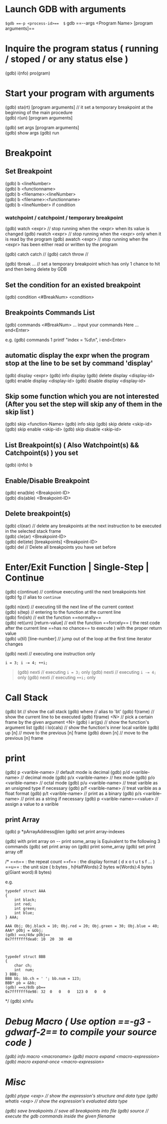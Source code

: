 # Launch GDB with arguments

`$gdb ==-p <process-id>==  $` gdb ==--args &lt;Program Name&gt; \[program arguments]==

# Inquire the program status ( running / stoped / or any status else )

(gdb) i(nfo) pro(gram)

# Start your program with arguments

(gdb) sta(rt) \[program arguments]    // it set a temporary breakpoint at the beginning of the main procedure\
(gdb) r(un)   \[program arguments]

(gdb) set args \[program arguments]\
(gdb) show args
(gdb) run

# Breakpoint

## Set Breakpoint

(gdb) b &lt;lineNumber&gt;\
(gdb) b &lt;functionname&gt;\
(gdb) b &lt;filename&gt;:&lt;lineNumber&gt;\
(gdb) b &lt;filename&gt;:&lt;functionname&gt;\
(gdb) b &lt;lineNumber&gt; if condition

### watchpoint / catchpoint / temporary breakpoint

(gdb) watch  &lt;expr&gt;   // stop running when the &lt;expr&gt; when its value is changed
(gdb) rwatch &lt;expr&gt;   // stop running when the &lt;expr&gt; only when it is read by the program
(gdb) awatch &lt;expr&gt;   // stop running when the &lt;expr&gt; has been either read or written by the program

(gdb) catch catch     //
(gdb) catch throw     //

(gdb) tbreak ...      // set a temporary breakpoint which has only 1 chance to hit and then being delete by GDB

## Set the condition for an existed breakpoint

(gdb) condition <#BreakNum>   &lt;condition&gt;

## Breakpoints Commands List

(gdb) commands <#BreakNum>
...
input your commands Here
...
end&lt;Enter&gt;

e.g.
(gdb) commands 1
printf  "index = %d\n", i
end&lt;Enter&gt;

## automatic display the expr when the program stop at the line to be set by command    'display'

(gdb) display &lt;expr&gt;
(gdb) info display
(gdb) delete  display &lt;display-id&gt;
(gdb) enable  display &lt;display-id&gt;
(gdb) disable display &lt;display-id&gt;

## Skip some function which you are not interested (After you set the step will skip any of them in the skip list  )

(gdb) skip &lt;function-Name&gt;
(gdb) info skip
(gdb) skip delete  &lt;skip-id&gt;
(gdb) skip enable  &lt;skip-id&gt;
(gdb) skip disable &lt;skip-id&gt;

## List Breakpoint(s) ( Also Watchpoint(s) && Catchpoint(s) ) you set

(gdb) i(nfo) b

## Enable/Disable Breakpoint

(gdb) ena(ble)     &lt;Breakpoint-ID&gt;\
(gdb) dis(able)    &lt;Breakpoint-ID&gt;

## Delete breakpoint(s)

(gdb) cl(ear) // delete any breakpoints at the next instruction to be executed in the selected stack frame\
(gdb) cle(ar) &lt;Breakpoint-ID&gt;\
(gdb) del(ete) \[breakpoints] &lt;Breakpoint-ID&gt;\
(gdb) del     // Delete all breakpoints you have set before

# Enter/Exit Function | Single-Step | Continue

(gdb) c(ontinue)   // continue executing until the next breakpoints hint\
(gdb) fg           // alias to   `continue`

(gdb) n(ext)       // executing till the next line of the current context\
(gdb) s(tep)       // entering to the function at the current line\
(gdb) fin(ish)     // exit the function ==normally==\
(gdb) ret(urn) \[return-value]  // exit the function ==forcely== ( the rest code after the current line ==has no chance== to execute ) with the proper return value\
(gdb) u(til)   \[line-number]   // jump out of the loop at the first time iterator changes

(gdb) nexti      // executing one instruction only

    i = 3; i -= 4; ++i;

> (gdb) nexti      // executing `i = 3;` only
> (gdb) nexti      // executing `i -= 4;` only
> (gdb) nexti      // executing `++i;` only

# Call Stack

(gdb) bt           // show the call stack
(gdb) where        // alias to 'bt'
(gdb) f(rame)      // show the current line to be executed
(gdb) f(rame) &lt;N&gt;  // pick a certain frame by the given argument &lt;N&gt;
(gdb) i ar(gs)     // show the function's argument list
(gdb) i lo(cals)   // show the function's inner local varible
(gdb) up   \[n]     // move to the previous \[n] frame
(gdb) down \[n]     // move to the previous \[n] frame

# print

(gdb) p   &lt;varible-name&gt;          // default mode is decimal
(gdb) p/d &lt;varible-name&gt;          // decimal mode
(gdb) p/x &lt;varible-name&gt;          // hex mode
(gdb) p/o &lt;varible-name&gt;          // octal mode
(gdb) p/u &lt;varible-name&gt;          // treat varible as an unsigned type if necessary
(gdb) p/f &lt;varible-name&gt;          // treat varible as a float format
(gdb) p/t &lt;varible-name&gt;          // print as a binary
(gdb) p/s &lt;varible-name&gt;          // print as a string if necessary
(gdb) p   &lt;varible-name&gt;=&lt;value&gt;  // assign a value to a varible

## print Array

(gdb) p   \*pArrayAddress\@len
(gdb) set print array-indexes

(gdb) with print array on -- print some\_array
is Equivalent to the following 3 commands
(gdb) set print array on
(gdb) print some\_array
(gdb) set print array off

/\*
==n== : the repeat count
==f== : the display format   ( d x o t u t s f ... )
==u== : the unit size        ( b\:bytes , h(HalfWords):2 bytes  w(Words):4 bytes   g(Giant word):8 bytes)

e.g.

```
typedef struct AAA
{
    int black;
    int red;
    int green;
    int blue;
} AAA;

AAA Obj; Obj.black = 10; Obj.red = 20; Obj.green = 30; Obj.blue = 40;
AAA* pObj = &Obj;
(gdb) ==x/4dw pObj==
0x7fffffffdea0:	10	20	30	40



typedef struct BBB
{
    char ch;
    int  num;
} BBB;
BBB bb; bb.ch = ' '; bb.num = 123;
BBB* pb = &bb;
(gdb) ==x/8db pb==
0x7fffffffde98:	32	0	0	0	123	0	0	0

```

\*/
(gdb) x/nfu  <address>

# Debug Macro  ( Use option   ==-g3 -gdwarf-2==     to compile your source code )

(gdb) info macro &lt;macroname&gt;
(gdb) macro expand      &lt;macro-expression&gt;
(gdb) macro expand-once &lt;macro-expression&gt;

# Misc

(gdb) ptype  &lt;exp&gt;    // show the expression's structure and data type
(gdb) whatis &lt;exp&gt;    // show the expression's evaluated data type

(gdb) save breakpoints <a>   // save all breakpoints into file
(gdb) source <a>                // execute the gdb commands inside the given filename
